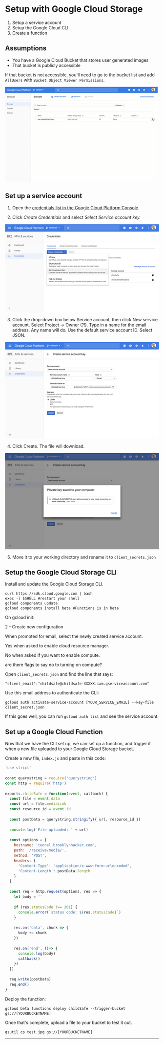 # Setup with Google Cloud Storage

1. Setup a service account
2. Setup the Google Cloud CLI
3. Create a function

## Assumptions

- You have a Google Cloud Bucket that stores user generated images
- That bucket is publicly accessible

If that bucket is not accessible, you'll need to go to the bucket list and add `AllUsers` with `Bucket Object Viewer Permissions`. 

![](/images/make-bucket-public.gif)

## Set up a service account

1. Open the [credentials list in the Google Cloud Platform Console](https://console.cloud.google.com/apis/credentials).

2. Click *Create Credentials* and select *Select Service account key.*

![](/images/service-account-key.png)

3. Click the drop-down box below Service account, then click New service account. Select Project -> Owner (?!). Type in a name for the email address. Any name will do. Use the default service account ID. Select JSON. 

![](/images/new-account.png)

4. Click Create. The file will download. 

![](/images/service-account-success.png)

5. Move it to your working directory and rename it to `client_secrets.json`


## Setup the Google Cloud Storage CLI

Install and update the Google Cloud Storage CLI. 

```shell
curl https://sdk.cloud.google.com | bash
exec -l $SHELL #restart your shell
gcloud components update
gcloud components install beta #Functions is in beta
```

On gcloud init: 

2 - Create new configuration

When promoted for email, select the newly created service account. 

Yes when asked to enable cloud resource manager. 

No when asked if you want to enable compute. 

are there flags to say no to turning on compute? 

Open `client_secrets.json` and find the line that says: 

```
"client_email":"childsafe@childsafe-XXXXX.iam.gserviceaccount.com"
```



Use this email address to authenticate the CLI: 

```
gcloud auth activate-service-account [YOUR_SERVICE_EMAIL] --key-file client_secret.json
```

If this goes well, you can run `gcloud auth list` and see the service account. 

## Set up a Google Cloud Function

Now that we have the CLI set up, we can set up a function, and trigger it when a new file uploaded to your Google Cloud Storage bucket. 

Create a new file, `index.js` and paste in this code: 

```js
'use strict'

const querystring = require('querystring')
const http = require('http')

exports.childSafe = function(event, callback) {
  const file = event.data
  const url = file.mediaLink
  const resource_id = event.id

  const postData = querystring.stringify({ url, resource_id })

  console.log('File uploaded: ' + url)

  const options = {
    hostname: 'tunnel.brooklynhacker.com',
    path: '/receive/media/',
    method: 'POST',
    headers: {
      'Content-Type': 'application/x-www-form-urlencoded',
      'Content-Length': postData.length
    }
  }

  const req = http.request(options, res => {
    let body = ''

    if (res.statusCode !== 201) {
      console.error(`status code: ${res.statusCode}`)
    }

    res.on('data', chunk => {
      body += chunk
    })

    res.on('end', ()=> {
      console.log(body)
      callback()
    })
  })

  req.write(postData)
  req.end()
}
```

Deploy the function: 

```
gcloud beta functions deploy childSafe --trigger-bucket gs://[YOURBUCKETNAME]
```

Once that's complete, upload a file to your bucket to test it out. 

```
gsutil cp test.jpg gs://[YOURBUCKETNAME]
```

----------





